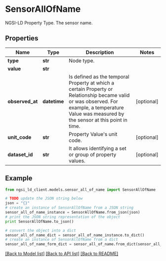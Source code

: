 # SensorAllOfName

NGSI-LD Property Type. The sensor name.

## Properties
Name | Type | Description | Notes
------------ | ------------- | ------------- | -------------
**type** | **str** | Node type.  | 
**value** | **str** |  | 
**observed_at** | **datetime** | Is defined as the temporal Property at which a certain Property or Relationship became valid or was observed. For example, a temperature Value was measured by the sensor at this point in time.  | [optional] 
**unit_code** | **str** | Property Value&#39;s unit code.  | [optional] 
**dataset_id** | **str** | It allows identifying a set or group of property values.  | [optional] 

## Example

```python
from ngsi_ld_client.models.sensor_all_of_name import SensorAllOfName

# TODO update the JSON string below
json = "{}"
# create an instance of SensorAllOfName from a JSON string
sensor_all_of_name_instance = SensorAllOfName.from_json(json)
# print the JSON string representation of the object
print SensorAllOfName.to_json()

# convert the object into a dict
sensor_all_of_name_dict = sensor_all_of_name_instance.to_dict()
# create an instance of SensorAllOfName from a dict
sensor_all_of_name_form_dict = sensor_all_of_name.from_dict(sensor_all_of_name_dict)
```
[[Back to Model list]](../README.md#documentation-for-models) [[Back to API list]](../README.md#documentation-for-api-endpoints) [[Back to README]](../README.md)


